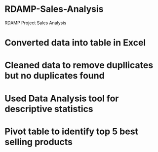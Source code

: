 # RDAMP-Sales-Analysis
RDAMP Project Sales Analysis
# Converted data into table in Excel
# Cleaned data to remove dupllicates but no duplicates found
# Used Data Analysis tool for descriptive statistics
# Pivot table to identify top 5 best selling products
